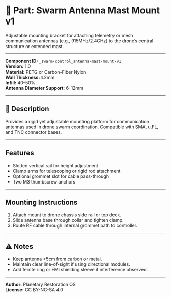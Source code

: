 # 📡 Part: Swarm Antenna Mast Mount v1

Adjustable mounting bracket for attaching telemetry or mesh communication antennas (e.g., 915MHz/2.4GHz) to the drone’s central structure or extended mast.

---

**Component ID:** `_swarm-control_antenna-mast-mount-v1`  
**Version:** 1.0  
**Material:** PETG or Carbon-Fiber Nylon  
**Wall Thickness:** ≥2mm  
**Infill:** 40–50%  
**Antenna Diameter Support:** 6–12mm

---

## 🔧 Description

Provides a rigid yet adjustable mounting platform for communication antennas used in drone swarm coordination. Compatible with SMA, u.FL, and TNC connector bases.

---

## Features

- Slotted vertical rail for height adjustment
- Clamp arms for telescoping or rigid rod attachment
- Optional grommet slot for cable pass-through
- Two M3 thumbscrew anchors

---

## Mounting Instructions

1. Attach mount to drone chassis side rail or top deck.
2. Slide antenna base through collar and tighten clamp.
3. Route RF cable through internal grommet path to controller.

---

## ⚠️ Notes

- Keep antenna >5cm from carbon or metal.
- Maintain clear line-of-sight if using directional modules.
- Add ferrite ring or EMI shielding sleeve if interference observed.

---

**Author:** Planetary Restoration OS  
**License:** CC BY-NC-SA 4.0  
